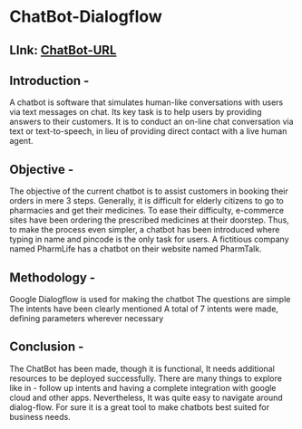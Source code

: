 # ChatBot-Dialogflow
## LInk: [ChatBot-URL](https://bot.dialogflow.com/71796935-8687-4cfc-a773-38376df5f54a)

## Introduction - 

A chatbot is software that simulates human-like conversations with users via text messages on chat. Its key task is to help users by providing answers to their customers. It is to conduct an on-line chat conversation via text or text-to-speech, in lieu of providing direct contact with a live human agent. 

## Objective - 

The objective of the current chatbot is to assist customers in booking their orders in mere 3 steps. 
Generally, it is difficult for elderly citizens to go to pharmacies and get their medicines. 
To ease their difficulty, e-commerce sites have been ordering the prescribed medicines at their doorstep. 
Thus, to make the process even simpler, a chatbot has been introduced where typing in name and pincode is the only task for users. 
A fictitious company named PharmLife has a chatbot on their website named PharmTalk. 

## Methodology - 

Google Dialogflow is used for making the chatbot
The questions are simple
The intents have been clearly mentioned 
A total of 7 intents were made, defining parameters wherever necessary 

## Conclusion - 

The ChatBot has been made, though it is functional, It needs additional resources to be deployed successfully. There are many things to explore like in - follow up intents and having a complete integration with google cloud and other apps. 
Nevertheless, It was quite easy to navigate around dialog-flow. For sure it is a great tool to make chatbots best suited for business needs. 
















































